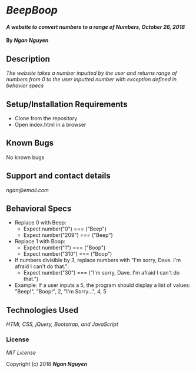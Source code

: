 # _BeepBoop_

#### _A website to convert numbers to a range of Numbers, October 26, 2018_

#### By _Ngan Nguyen_

## Description

_The website takes a number inputted by the user and returns range of numbers from 0 to the user inputted number with exception defined in behavior specs_

## Setup/Installation Requirements

* Clone from the repository
* Open index.html in a browser

## Known Bugs

No known bugs

## Support and contact details

_ngan@email.com_

## Behavioral Specs
* Replace 0 with Beep:
  * Expect number("0") === ("Beep")
  * Expect number("209") === ("Beep")
* Replace 1 with Boop:
  * Expect number("1") === ("Boop")
  * Expect number("310") === ("Boop")
* If numbers divisible by 3, replace numbers with "I'm sorry, Dave. I'm afraid I can't do that.":
  * Expect number("30") === ("I'm sorry, Dave. I'm afraid I can't do that.")
* Example: If a user inputs a 5, the program should display a list of values: "Beep!", "Boop!", 2, "I'm Sorry...", 4, 5



## Technologies Used

_HTMl, CSS, jQuery, Bootstrap, and JavaScript_

### License

*MIT License*

Copyright (c) 2018 **_Ngan Nguyen_**
